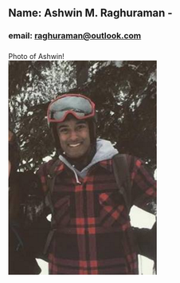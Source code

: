 ## Name: Ashwin M. Raghuraman - 
### email: raghuraman@outlook.com
### 
Photo of Ashwin!      
![Ashwin](images/amr.jpg)
